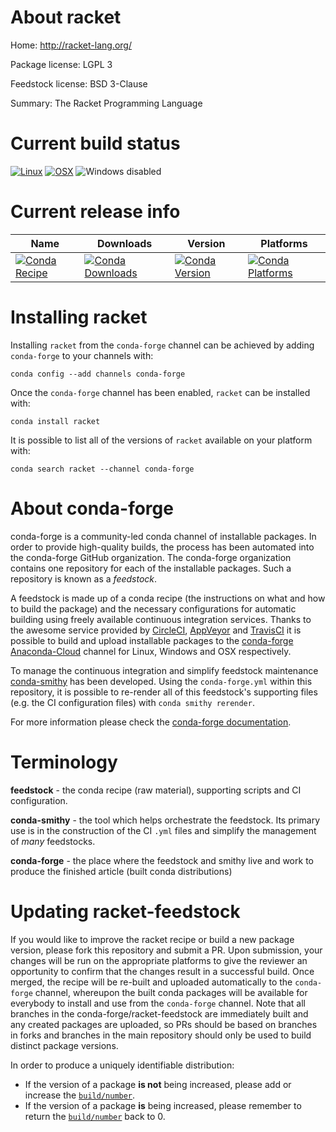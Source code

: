 About racket
============

Home: http://racket-lang.org/

Package license: LGPL 3

Feedstock license: BSD 3-Clause

Summary: The Racket Programming Language



Current build status
====================

[![Linux](https://img.shields.io/circleci/project/github/conda-forge/racket-feedstock/master.svg?label=Linux)](https://circleci.com/gh/conda-forge/racket-feedstock)
[![OSX](https://img.shields.io/travis/conda-forge/racket-feedstock/master.svg?label=macOS)](https://travis-ci.org/conda-forge/racket-feedstock)
![Windows disabled](https://img.shields.io/badge/Windows-disabled-lightgrey.svg)

Current release info
====================

| Name | Downloads | Version | Platforms |
| --- | --- | --- | --- |
| [![Conda Recipe](https://img.shields.io/badge/recipe-racket-green.svg)](https://anaconda.org/conda-forge/racket) | [![Conda Downloads](https://img.shields.io/conda/dn/conda-forge/racket.svg)](https://anaconda.org/conda-forge/racket) | [![Conda Version](https://img.shields.io/conda/vn/conda-forge/racket.svg)](https://anaconda.org/conda-forge/racket) | [![Conda Platforms](https://img.shields.io/conda/pn/conda-forge/racket.svg)](https://anaconda.org/conda-forge/racket) |

Installing racket
=================

Installing `racket` from the `conda-forge` channel can be achieved by adding `conda-forge` to your channels with:

```
conda config --add channels conda-forge
```

Once the `conda-forge` channel has been enabled, `racket` can be installed with:

```
conda install racket
```

It is possible to list all of the versions of `racket` available on your platform with:

```
conda search racket --channel conda-forge
```


About conda-forge
=================

conda-forge is a community-led conda channel of installable packages.
In order to provide high-quality builds, the process has been automated into the
conda-forge GitHub organization. The conda-forge organization contains one repository
for each of the installable packages. Such a repository is known as a *feedstock*.

A feedstock is made up of a conda recipe (the instructions on what and how to build
the package) and the necessary configurations for automatic building using freely
available continuous integration services. Thanks to the awesome service provided by
[CircleCI](https://circleci.com/), [AppVeyor](http://www.appveyor.com/)
and [TravisCI](https://travis-ci.org/) it is possible to build and upload installable
packages to the [conda-forge](https://anaconda.org/conda-forge)
[Anaconda-Cloud](http://docs.anaconda.org/) channel for Linux, Windows and OSX respectively.

To manage the continuous integration and simplify feedstock maintenance
[conda-smithy](http://github.com/conda-forge/conda-smithy) has been developed.
Using the ``conda-forge.yml`` within this repository, it is possible to re-render all of
this feedstock's supporting files (e.g. the CI configuration files) with ``conda smithy rerender``.

For more information please check the [conda-forge documentation](https://conda-forge.org/docs/).

Terminology
===========

**feedstock** - the conda recipe (raw material), supporting scripts and CI configuration.

**conda-smithy** - the tool which helps orchestrate the feedstock.
                   Its primary use is in the construction of the CI ``.yml`` files
                   and simplify the management of *many* feedstocks.

**conda-forge** - the place where the feedstock and smithy live and work to
                  produce the finished article (built conda distributions)


Updating racket-feedstock
=========================

If you would like to improve the racket recipe or build a new
package version, please fork this repository and submit a PR. Upon submission,
your changes will be run on the appropriate platforms to give the reviewer an
opportunity to confirm that the changes result in a successful build. Once
merged, the recipe will be re-built and uploaded automatically to the
`conda-forge` channel, whereupon the built conda packages will be available for
everybody to install and use from the `conda-forge` channel.
Note that all branches in the conda-forge/racket-feedstock are
immediately built and any created packages are uploaded, so PRs should be based
on branches in forks and branches in the main repository should only be used to
build distinct package versions.

In order to produce a uniquely identifiable distribution:
 * If the version of a package **is not** being increased, please add or increase
   the [``build/number``](http://conda.pydata.org/docs/building/meta-yaml.html#build-number-and-string).
 * If the version of a package **is** being increased, please remember to return
   the [``build/number``](http://conda.pydata.org/docs/building/meta-yaml.html#build-number-and-string)
   back to 0.